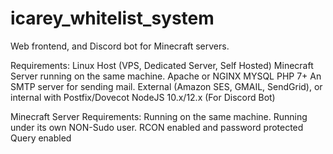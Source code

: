# icarey_whitelist_system
Web frontend, and Discord bot for Minecraft servers. 

Requirements:
Linux Host (VPS, Dedicated Server, Self Hosted)
Minecraft Server running on the same machine.
Apache or NGINX
MYSQL
PHP 7+
An SMTP server for sending mail. External (Amazon SES, GMAIL, SendGrid), or internal with Postfix/Dovecot
NodeJS 10.x/12.x (For Discord Bot)

Minecraft Server Requirements:
Running on the same machine.
Running under its own NON-Sudo user. 
RCON enabled and password protected
Query enabled

